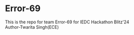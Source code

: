 # Error-69
This is the repo for team Error-69 for IEDC Hackathon Blitz'24
<br>
Author-Twarita Singh(ECE)
